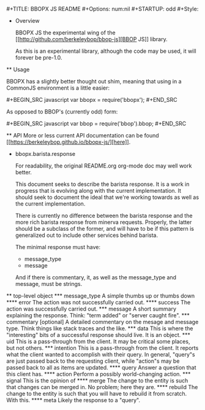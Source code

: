 #+TITLE: BBOPX JS README
#+Options: num:nil
#+STARTUP: odd
#+Style: <style> h1,h2,h3 {font-family: arial, helvetica, sans-serif} </style>

* Overview

  BBOPX JS the experimental wing of the [[http://github.com/berkeleybop/bbop-js][BBOP JS]] library.

  As this is an experimental library, although the code may be used,
  it will forever be pre-1.0.

** Usage

   BBOPX has a slightly better thought out shim, meaning that using in
   a CommonJS environment is a little easier:

  #+BEGIN_SRC javascript
var bbopx = require('bbopx');
  #+END_SRC

   As opposed to BBOP's (currently odd) form:
   
  #+BEGIN_SRC javascript
var bbop = require('bbop').bbop;
  #+END_SRC


** API
   More or less current API documentation can be found [[https://berkeleybop.github.io/bbopx-js/][here]].

* bbopx.barista.response

  For readability, the original README.org org-mode doc may well work
  better.

  This document seeks to describe the barista response. It is a work
  in progress that is evolving along with the current
  implementation. It should seek to document the ideal that we're
  working towards as well as the current implementation.
  
  There is currently no difference between the barista response and
  the more rich barista response from minerva requests. Properly, the
  latter should be a subclass of the former, and will have to be if
  this pattern is generalized out to include other services behind
  barista.
  
  The minimal response must have:
  
  - message_type
  - message

  And if there is commentary, it, as well as the message_type and
  message, must be strings.

** top-level object
*** message_type
    A simple thumbs up or thumbs down 
**** error
     The action was not successfully carried out.
**** success
     The action was successfully carried out.
*** message
     A short summary explaining the response. Think: "term added" or
     "server caught fire".
*** commentary [optional]
    A detailed commentary on the mesage and message type. Think things
    like stack traces and the like.
*** data
    This is where the "interesting" bits of a successful response should
    live. It is an object.
*** uid
    This is a pass-through from the client. It may be critical some
    places, but not others.
*** intention
    This is a pass-through from the client. It reports what the client
    wanted to accomplish with their query. In general, "query"s are
    just passed back to the requesting client, while "action"s may be
    passed back to all as items are updated.
**** query
     Answer a question that this client has.
**** action
     Perform a possibly world-changing action.
*** signal
    This is the opinion of 
**** merge
     The change to the entity is such that changes can be merged
     in. No problem; here they are.
**** rebuild
     The change to the entity is such that you will have to rebuild it
     from scratch. With this.
**** meta
     Likely the response to a "query".
     

